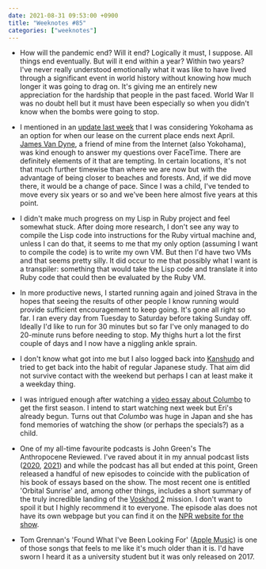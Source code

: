 ```yaml
---
date: 2021-08-31 09:53:00 +0900
title: "Weeknotes #85"
categories: ["weeknotes"]
---
```


- How will the pandemic end? Will it end? Logically it must, I suppose. All things end eventually. But will it end within a year? Within two years? I've never really understood emotionally what it was like to have lived through a significant event in world history without knowing how much longer it was going to drag on. It's giving me an entirely new appreciation for the hardship that people in the past faced. World War II was no doubt hell but it must have been especially so when you didn't know when the bombs were going to stop.

- I mentioned in an [update last week](https://updates.inqk.net/post/1629274380.html) that I was considering Yokohama as an option for when our lease on the current place ends next April. [James Van Dyne](https://jamesvandyne.com), a friend of mine from the Internet (also Yokohama), was kind enough to answer my questions over FaceTime. There are definitely elements of it that are tempting. In certain locations, it's not that much further timewise than where we are now but with the advantage of being closer to beaches and forests. And, if we did move there, it would be a change of pace. Since I was a child, I've tended to move every six years or so and we've been here almost five years at this point.

- I didn't make much progress on my Lisp in Ruby project and feel somewhat stuck. After doing more research, I don't see any way to compile the Lisp code into instructions for the Ruby virtual machine and, unless I can do that, it seems to me that my only option (assuming I want to compile the code) is to write my own VM. But then I'd have two VMs and that seems pretty silly. It did occur to me that possibly what I want is a transpiler: something that would take the Lisp code and translate it into Ruby code that could then be evaluated by the Ruby VM.

- In more productive news, I started running again and joined Strava in the hopes that seeing the results of other people I know running would provide sufficient encouragement to keep going. It's gone all right so far. I ran every day from Tuesday to Saturday before taking Sunday off. Ideally I'd like to run for 30 minutes but so far I've only managed to do 20-minute runs before needing to stop. My thighs hurt a lot the first couple of days and I now have a niggling ankle sprain.

- I don't know what got into me but I also logged back into [Kanshudo](https://kanshudo.com) and tried to get back into the habit of regular Japanese study. That aim did not survive contact with the weekend but perhaps I can at least make it a weekday thing.

- I was intrigued enough after watching a [video essay about Columbo](https://www.youtube.com/watch?v=EEZuRZHTTLA) to get the first season. I intend to start watching next week but Eri's already begun. Turns out that _Columbo_ was huge in Japan and she has fond memories of watching the show (or perhaps the specials?) as a child.

- One of my all-time favourite podcasts is John Green's The Anthropocene Reviewed. I've raved about it in my annual podcast lists ([2020](https://articles.inqk.net/2020/05/31/podcasts-spring-2020.html), [2021](https://articles.inqk.net/2021/05/30/podcasts-spring-2021.html)) and while the podcast has all but ended at this point, Green released a handful of new episodes to coincide with the publication of his book of essays based on the show. The most recent one is entitled 'Orbital Sunrise' and, among other things, includes a short summary of the truly incredible landing of the [Voskhod 2](https://en.wikipedia.org/wiki/Voskhod_2) mission. I don't want to spoil it but I highly recommend it to everyone. The episode alas does not have its own webpage but you can find it on the [NPR website for the show](https://www.npr.org/podcasts/735466018/the-anthropocene-reviewed).

- Tom Grennan's 'Found What I've Been Looking For' ([Apple Music](https://music.apple.com/us/album/found-what-ive-been-looking-for/1282122435?i=1282122958)) is one of those songs that feels to me like it's much older than it is. I'd have sworn I heard it as a university student but it was only released on 2017.
